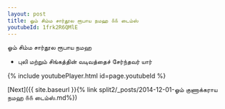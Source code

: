 ```yaml
---
layout: post
title: ஓம் சிம்ம சார்தூல ரூபாய நமஹ ௧௧ டைம்ஸ்
youtubeId: 1frk2R6QMlE
---
```

 
 
 ஓம் சிம்ம சார்தூல ரூபாய நமஹ  
 
 -  புலி மற்றும் சிங்கத்தின் வடிவத்தைச் சேர்ந்தவர் யார் 
 
  
 
  
 
 
 
 
 
 


{% include youtubePlayer.html id=page.youtubeId %}
 
[Next]({{ site.baseurl }}{% link  split2/_posts/2014-12-01-ஓம் குணாக்கராய நமஹ ௧௧ டைம்ஸ்.md%})
 
